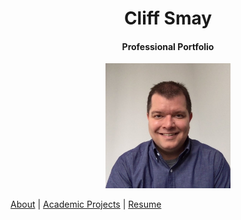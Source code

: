 <h1 align="center">Cliff Smay</h1>
<h4 align="center">Professional Portfolio</h4>
<p align="center">
  <img width="200" height="200" src="Me.jpg"> 
</p>
<p>
  <a href="about.md">About</a> |
  <a href="#">Academic Projects</a> |
  <a href="#">Resume</a>
  
</p>




